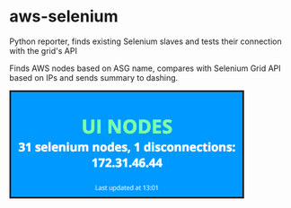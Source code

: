 # aws-selenium

Python reporter, finds existing Selenium slaves and tests their connection with the grid's API

Finds AWS nodes based on ASG name, compares with Selenium Grid API based on IPs and sends summary to dashing.

![alt tag](ScreenShot.png)